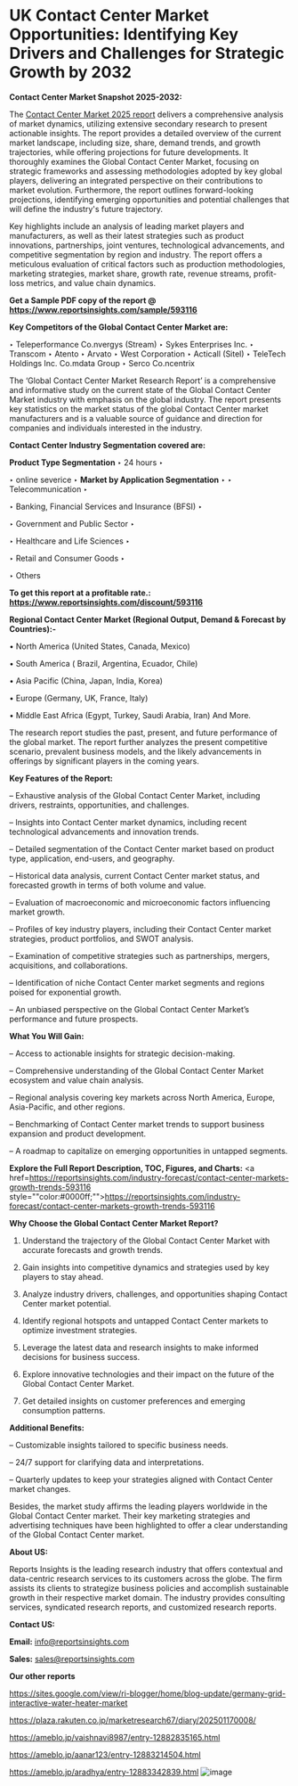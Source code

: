 # UK Contact Center Market Opportunities: Identifying Key Drivers and Challenges for Strategic Growth by 2032

<strong>Contact Center Market Snapshot 2025-2032:</strong>

The <a href=https://www.reportsinsights.com/sample/593116>Contact Center Market 2025 report</a> delivers a comprehensive analysis of market dynamics, utilizing extensive secondary research to present actionable insights. The report provides a detailed overview of the current market landscape, including size, share, demand trends, and growth trajectories, while offering projections for future developments. It thoroughly examines the Global Contact Center Market, focusing on strategic frameworks and assessing methodologies adopted by key global players, delivering an integrated perspective on their contributions to market evolution. Furthermore, the report outlines forward-looking projections, identifying emerging opportunities and potential challenges that will define the industry's future trajectory.

Key highlights include an analysis of leading market players and manufacturers, as well as their latest strategies such as product innovations, partnerships, joint ventures, technological advancements, and competitive segmentation by region and industry. The report offers a meticulous evaluation of critical factors such as production methodologies, marketing strategies, market share, growth rate, revenue streams, profit-loss metrics, and value chain dynamics.

<strong>Get a Sample PDF copy of the report @ <a href=https://www.reportsinsights.com/sample/593116 style=color:#0000ff;>https://www.reportsinsights.com/sample/593116</a></strong>

<strong>Key Competitors of the Global Contact Center Market are:</strong>

‣ Teleperformance Co.nvergys (Stream)
‣ Sykes Enterprises Inc.
‣ Transcom
‣ Atento
‣ Arvato
‣ West Corporation
‣ Acticall (Sitel)
‣ TeleTech Holdings Inc. Co.mdata Group
‣ Serco Co.ncentrix

The ‘Global Contact Center Market Research Report’ is a comprehensive and informative study on the current state of the Global Contact Center Market industry with emphasis on the global industry. The report presents key statistics on the market status of the global Contact Center market manufacturers and is a valuable source of guidance and direction for companies and individuals interested in the industry.

<strong>Contact Center Industry Segmentation covered are:</strong>

<strong>Product Type Segmentation</strong>
‣
24 hours
‣ 

‣ online severice
‣ 
<strong>Market by Application Segmentation</strong>
‣
‣  Telecommunication
‣ 

‣ Banking, Financial Services and Insurance (BFSI)
‣ 

‣ Government and Public Sector
‣ 

‣ Healthcare and Life Sciences
‣ 

‣ Retail and Consumer Goods
‣ 

‣ Others

<strong>To get this report at a profitable rate.: <a href=https://www.reportsinsights.com/discount/593116 style=color:#0000ff;>https://www.reportsinsights.com/discount/593116</a></strong>

<strong>Regional Contact Center Market (Regional Output, Demand &amp; Forecast by Countries):-</strong>

• North America (United States, Canada, Mexico)

• South America ( Brazil, Argentina, Ecuador, Chile)

• Asia Pacific (China, Japan, India, Korea)

• Europe (Germany, UK, France, Italy)

• Middle East Africa (Egypt, Turkey, Saudi Arabia, Iran) And More.

The research report studies the past, present, and future performance of the global market. The report further analyzes the present competitive scenario, prevalent business models, and the likely advancements in offerings by significant players in the coming years.

<strong>Key Features of the Report:</strong>

– Exhaustive analysis of the Global Contact Center Market, including drivers, restraints, opportunities, and challenges.

– Insights into Contact Center market dynamics, including recent technological advancements and innovation trends.

– Detailed segmentation of the Contact Center market based on product type, application, end-users, and geography.

– Historical data analysis, current Contact Center market status, and forecasted growth in terms of both volume and value.

– Evaluation of macroeconomic and microeconomic factors influencing market growth.

– Profiles of key industry players, including their Contact Center market strategies, product portfolios, and SWOT analysis.

– Examination of competitive strategies such as partnerships, mergers, acquisitions, and collaborations.

– Identification of niche Contact Center market segments and regions poised for exponential growth.

– An unbiased perspective on the Global Contact Center Market’s performance and future prospects.

<strong>What You Will Gain:</strong>

– Access to actionable insights for strategic decision-making.

– Comprehensive understanding of the Global Contact Center Market ecosystem and value chain analysis.

– Regional analysis covering key markets across North America, Europe, Asia-Pacific, and other regions.

– Benchmarking of Contact Center market trends to support business expansion and product development.

– A roadmap to capitalize on emerging opportunities in untapped segments.

<strong>Explore the Full Report Description, TOC, Figures, and Charts:</strong>
<a href=https://reportsinsights.com/industry-forecast/contact-center-markets-growth-trends-593116 style=""color:#0000ff;"">https://reportsinsights.com/industry-forecast/contact-center-markets-growth-trends-593116</a>

<strong>Why Choose the Global Contact Center Market Report?</strong>

1. Understand the trajectory of the Global Contact Center Market with accurate forecasts and growth trends.

2. Gain insights into competitive dynamics and strategies used by key players to stay ahead.

3. Analyze industry drivers, challenges, and opportunities shaping Contact Center market potential.

4. Identify regional hotspots and untapped Contact Center markets to optimize investment strategies.

5. Leverage the latest data and research insights to make informed decisions for business success.

6. Explore innovative technologies and their impact on the future of the Global Contact Center Market.

7. Get detailed insights on customer preferences and emerging consumption patterns.

<strong>Additional Benefits:</strong>

– Customizable insights tailored to specific business needs.

– 24/7 support for clarifying data and interpretations.

– Quarterly updates to keep your strategies aligned with Contact Center market changes.

Besides, the market study affirms the leading players worldwide in the Global Contact Center market. Their key marketing strategies and advertising techniques have been highlighted to offer a clear understanding of the Global Contact Center market.

<strong><strong>About US</strong>:</strong>

Reports Insights is the leading research industry that offers contextual and data-centric research services to its customers across the globe. The firm assists its clients to strategize business policies and accomplish sustainable growth in their respective market domain. The industry provides consulting services, syndicated research reports, and customized research reports.

<strong>Contact US:</strong>

<p class=><b>Email:</b> <a href=mailto:info@reportsinsights.com>info@reportsinsights.com</a></p>
<p class=><b>Sales:</b> <a href=mailto:sales@reportsinsights.com>sales@reportsinsights.com</a></p>

<strong>Our other reports</strong>

<a href=https://sites.google.com/view/ri-blogger/home/blog-update/germany-grid-interactive-water-heater-market>https://sites.google.com/view/ri-blogger/home/blog-update/germany-grid-interactive-water-heater-market</a>

<a href=https://plaza.rakuten.co.jp/marketresearch67/diary/202501170008/>https://plaza.rakuten.co.jp/marketresearch67/diary/202501170008/</a>

<a href=https://ameblo.jp/vaishnavi8987/entry-12882835165.html>https://ameblo.jp/vaishnavi8987/entry-12882835165.html</a>

<a href=https://ameblo.jp/aanar123/entry-12883214504.html>https://ameblo.jp/aanar123/entry-12883214504.html</a>

<a href=https://ameblo.jp/aradhya/entry-12883342839.html>https://ameblo.jp/aradhya/entry-12883342839.html</a>
![image](https://github.com/user-attachments/assets/646cb6c9-9b4a-498a-91bf-cecaab758b8c)
